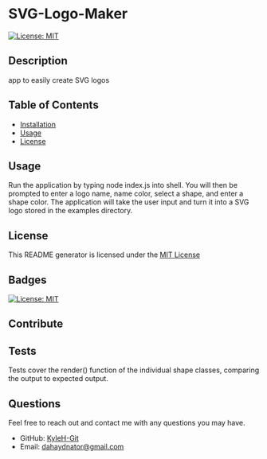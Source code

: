 # SVG-Logo-Maker
  [![License: MIT](https://img.shields.io/badge/License-MIT-yellow.svg)](https://opensource.org/licenses/MIT)

  ## Description
  app to easily create SVG logos

  ## Table of Contents
  - [Installation](#installation)
  - [Usage](#usage)
  - [License](#license)

  
  

  ## Usage
  Run the application by typing node index.js into shell. You will then be prompted to enter a logo name, name color, select a shape, and enter a shape color. The application will take the user input and turn it into a SVG logo stored in the examples directory.

  ## License
  This README generator is licensed under the [MIT License](https://opensource.org/licenses/MIT)
  

  ## Badges
  [![License: MIT](https://img.shields.io/badge/License-MIT-yellow.svg)](https://opensource.org/licenses/MIT)

  ## Contribute
  

  ## Tests
  Tests cover the render() function of the individual shape classes, comparing the output to expected output.

  ## Questions
  Feel free to reach out and contact me with any questions you may have.
  - GitHub: [KyleH-Git](https://github.com/KyleH-Git)
  - Email: dahaydnator@gmail.com
